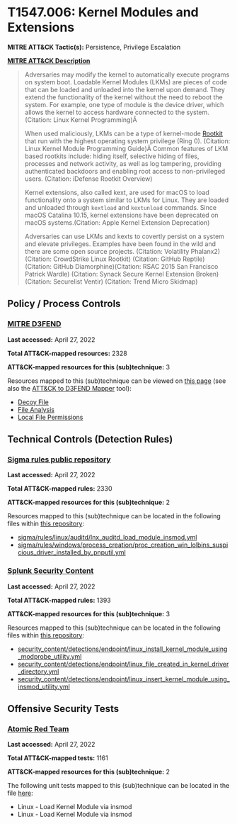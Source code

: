 # T1547.006: Kernel Modules and Extensions
**MITRE ATT&CK Tactic(s):** Persistence, Privilege Escalation

**[MITRE ATT&CK Description](https://attack.mitre.org/techniques/T1547/006)**
<blockquote>Adversaries may modify the kernel to automatically execute programs on system boot. Loadable Kernel Modules (LKMs) are pieces of code that can be loaded and unloaded into the kernel upon demand. They extend the functionality of the kernel without the need to reboot the system. For example, one type of module is the device driver, which allows the kernel to access hardware connected to the system. (Citation: Linux Kernel Programming)Â 

When used maliciously, LKMs can be a type of kernel-mode [Rootkit](https://attack.mitre.org/techniques/T1014) that run with the highest operating system privilege (Ring 0). (Citation: Linux Kernel Module Programming Guide)Â Common features of LKM based rootkits include: hiding itself, selective hiding of files, processes and network activity, as well as log tampering, providing authenticated backdoors and enabling root access to non-privileged users. (Citation: iDefense Rootkit Overview)

Kernel extensions, also called kext, are used for macOS to load functionality onto a system similar to LKMs for Linux. They are loaded and unloaded through <code>kextload</code> and <code>kextunload</code> commands. Since macOS Catalina 10.15, kernel extensions have been deprecated on macOS systems.(Citation: Apple Kernel Extension Deprecation)

Adversaries can use LKMs and kexts to covertly persist on a system and elevate privileges. Examples have been found in the wild and there are some open source projects. (Citation: Volatility Phalanx2) (Citation: CrowdStrike Linux Rootkit) (Citation: GitHub Reptile) (Citation: GitHub Diamorphine)(Citation: RSAC 2015 San Francisco Patrick Wardle) (Citation: Synack Secure Kernel Extension Broken)(Citation: Securelist Ventir) (Citation: Trend Micro Skidmap)</blockquote>

## Policy / Process Controls
### [MITRE D3FEND](https://d3fend.mitre.org/)
**Last accessed:** April 27, 2022

**Total ATT&CK-mapped resources:** 2328

**ATT&CK-mapped resources for this (sub)technique:** 3

Resources mapped to this (sub)technique can be viewed on [this page](https://d3fend.mitre.org/) (see also the [ATT&CK to D3FEND Mapper](https://d3fend.mitre.org/tools/attack-mapper) tool):

* [Decoy File](https://d3fend.mitre.org/techniques/d3f:DecoyFile)
* [File Analysis](https://d3fend.mitre.org/techniques/d3f:FileAnalysis)
* [Local File Permissions](https://d3fend.mitre.org/techniques/d3f:LocalFilePermissions)

## Technical Controls (Detection Rules)
### [Sigma rules public repository](https://github.com/SigmaHQ/sigma)
**Last accessed:** April 27, 2022

**Total ATT&CK-mapped rules:** 2330

**ATT&CK-mapped resources for this (sub)technique:** 2

Resources mapped to this (sub)technique can be located in the following files within [this repository](https://github.com/SigmaHQ/sigma/tree/master/rules):

* [sigma/rules/linux/auditd/lnx_auditd_load_module_insmod.yml](https://github.com/SigmaHQ/sigma/blob/master/rules/linux/auditd/lnx_auditd_load_module_insmod.yml)
* [sigma/rules/windows/process_creation/proc_creation_win_lolbins_suspicious_driver_installed_by_pnputil.yml](https://github.com/SigmaHQ/sigma/blob/master/rules/windows/process_creation/proc_creation_win_lolbins_suspicious_driver_installed_by_pnputil.yml)

### [Splunk Security Content](https://github.com/splunk/security_content)
**Last accessed:** April 27, 2022

**Total ATT&CK-mapped rules:** 1393

**ATT&CK-mapped resources for this (sub)technique:** 3

Resources mapped to this (sub)technique can be located in the following files within [this repository](https://github.com/splunk/security_content/tree/develop/detections):

* [security_content/detections/endpoint/linux_install_kernel_module_using_modprobe_utility.yml](https://github.com/splunk/security_content/blob/develop/detections/endpoint/linux_install_kernel_module_using_modprobe_utility.yml)
* [security_content/detections/endpoint/linux_file_created_in_kernel_driver_directory.yml](https://github.com/splunk/security_content/blob/develop/detections/endpoint/linux_file_created_in_kernel_driver_directory.yml)
* [security_content/detections/endpoint/linux_insert_kernel_module_using_insmod_utility.yml](https://github.com/splunk/security_content/blob/develop/detections/endpoint/linux_insert_kernel_module_using_insmod_utility.yml)


## Offensive Security Tests
### [Atomic Red Team](https://github.com/redcanaryco/atomic-red-team)
**Last accessed:** April 27, 2022

**Total ATT&CK-mapped tests:** 1161

**ATT&CK-mapped resources for this (sub)technique:** 2

The following unit tests mapped to this (sub)technique can be located in the file [here](https://github.com/redcanaryco/atomic-red-team/tree/master/atomics/T1547.006/T1547.006.yaml):

* Linux - Load Kernel Module via insmod
* Linux - Load Kernel Module via insmod

